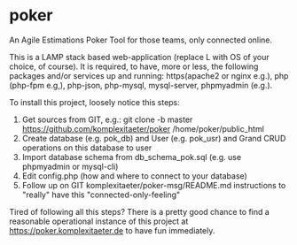 # poker
An Agile Estimations Poker Tool for those teams, only connected online.

This is a LAMP stack based web-application (replace L with OS of your choice, of course). It is required, to have, more
or less, the following packages and/or services up and running: https(apache2 or nginx e.g.), php (php-fpm e.g,), php-json, php-mysql,
mysql-server, phpmyadmin (e.g.).

To install this project, loosely notice this steps:

1. Get sources from GIT, e.g.: git clone -b master https://github.com/komplexitaeter/poker /home/poker/public_html
2. Create database (e.g. pok_db) and User (e.g. pok_usr) and Grand CRUD operations on this database to user
3. Import database schema from db_schema_pok.sql (e.g. use phpmyadmin or mysql-cli)
4. Edit config.php (how and where to connect to your database)
5. Follow up on GIT komplexitaeter/poker-msg/README.md instructions to "really" have this "connected-only-feeling"

Tired of following all this steps? There is a pretty good chance to find a reasonable operational instance of this
project at https://poker.komplexitaeter.de to have fun immediately.